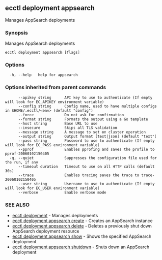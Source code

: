 ## ecctl deployment appsearch

Manages AppSearch deployments

### Synopsis

Manages AppSearch deployments

```
ecctl deployment appsearch [flags]
```

### Options

```
  -h, --help   help for appsearch
```

### Options inherited from parent commands

```
      --apikey string      API key to use to authenticate (If empty will look for EC_APIKEY environment variable)
      --config string      Config name, used to have multiple configs in $HOME/.ecctl/<env> (default "config")
      --force              Do not ask for confirmation
      --format string      Formats the output using a Go template
      --host string        Base URL to use
      --insecure           Skips all TLS validation
      --message string     A message to set on cluster operation
      --output string      Output format [text|json] (default "text")
      --pass string        Password to use to authenticate (If empty will look for EC_PASS environment variable)
      --pprof              Enables pprofing and saves the profile to pprof-20060102150405
  -q, --quiet              Suppresses the configuration file used for the run, if any
      --timeout duration   Timeout to use on all HTTP calls (default 30s)
      --trace              Enables tracing saves the trace to trace-20060102150405
      --user string        Username to use to authenticate (If empty will look for EC_USER environment variable)
      --verbose            Enable verbose mode
```

### SEE ALSO

* [ecctl deployment](ecctl_deployment.md)	 - Manages deployments
* [ecctl deployment appsearch create](ecctl_deployment_appsearch_create.md)	 - Creates an AppSearch instance
* [ecctl deployment appsearch delete](ecctl_deployment_appsearch_delete.md)	 - Deletes a previously shut down AppSearch deployment resource
* [ecctl deployment appsearch show](ecctl_deployment_appsearch_show.md)	 - Shows the specified AppSearch deployment
* [ecctl deployment appsearch shutdown](ecctl_deployment_appsearch_shutdown.md)	 - Shuts down an AppSearch deployment


